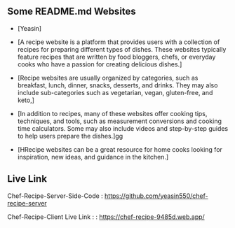 

## Some README.md Websites

 - [Yeasin]
 - [A recipe website is a platform that provides users with a collection of recipes for preparing different types of dishes. These websites typically feature recipes that are written by food bloggers, chefs, or everyday cooks who have a passion for creating delicious dishes.]
 - [Recipe websites are usually organized by categories, such as breakfast, lunch, dinner, snacks, desserts, and drinks. They may also include sub-categories such as vegetarian, vegan, gluten-free, and keto,]

 - [In addition to recipes, many of these websites offer cooking tips, techniques, and tools, such as measurement conversions and cooking time calculators. Some may also include videos and step-by-step guides to help users prepare the dishes.]gg
 - [HRecipe websites can be a great resource for home cooks looking for inspiration, new ideas, and guidance in the kitchen.]


## Live Link
Chef-Recipe-Server-Side-Code :
https://github.com/yeasin550/chef-recipe-server

Chef-Recipe-Client Live Link : 
 [](https://chef-recipe-9485d.web.app/) : https://chef-recipe-9485d.web.app/

